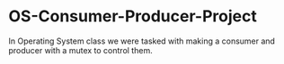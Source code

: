 # OS-Consumer-Producer-Project
In Operating System class we were tasked with making a consumer and producer with a mutex to control them.
